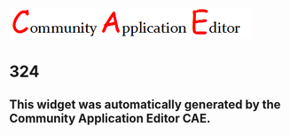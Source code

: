 ![CAE](https://github.com/PhilCAEOrg/frontendComponent-324/blob/gh-pages/img/logo.png)  

324
===================


This widget was automatically generated by the Community Application Editor CAE.  
---------------
